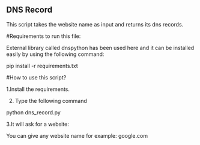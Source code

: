 ## DNS Record

This script takes the website name as input and returns its dns records.

#Requirements to run this file:

External library called dnspython has been used here and it can be installed easily by using the following command:

pip install -r requirements.txt

#How to use this script?

1.Install the requirements.

2. Type the following command

python dns_record.py

3.It will ask for a website:

You can give any website name for example: google.com